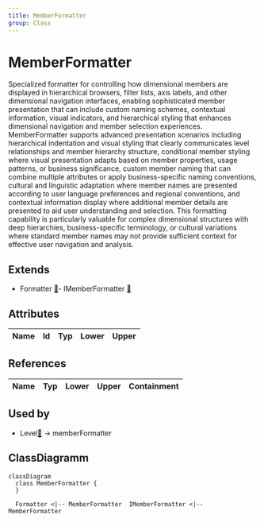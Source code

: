 ```yaml
---
title: MemberFormatter
group: Class
---
```


# MemberFormatter<a name="class-memberformatter"></a>

Specialized formatter for controlling how dimensional members are displayed in hierarchical browsers, filter lists, axis labels, and other dimensional navigation interfaces, enabling sophisticated member presentation that can include custom naming schemes, contextual information, visual indicators, and hierarchical styling that enhances dimensional navigation and member selection experiences. MemberFormatter supports advanced presentation scenarios including hierarchical indentation and visual styling that clearly communicates level relationships and member hierarchy structure, conditional member styling where visual presentation adapts based on member properties, usage patterns, or business significance, custom member naming that can combine multiple attributes or apply business-specific naming conventions, cultural and linguistic adaptation where member names are presented according to user language preferences and regional conventions, and contextual information display where additional member details are presented to aid user understanding and selection. This formatting capability is particularly valuable for complex dimensional structures with deep hierarchies, business-specific terminology, or cultural variations where standard member names may not provide sufficient context for effective user navigation and analysis.
## Extends
- Formatter [🔗](./class-Formatter)- IMemberFormatter [🔗](./class-IMemberFormatter)
## Attributes

<table>
  <thead>
    <tr>
      <th>Name</th>
      <th>Id</th>
      <th>Typ</th>
      <th>Lower</th>
      <th>Upper</th>
    </tr>
  </thead>
  <tbody>
  </tbody>
</table>

## References

<table>
  <thead>
    <tr>
      <th>Name</th>
      <th>Typ</th>
      <th>Lower</th>
      <th>Upper</th>
      <th>Containment</th>
    </tr>
  </thead>
  <tbody>
  </tbody>
</table>



## Used by

- Level[🔗](./class-Level) → memberFormatter

## ClassDiagramm

```mermaid
classDiagram
  class MemberFormatter {
  }

  Formatter <|-- MemberFormatter  IMemberFormatter <|-- MemberFormatter

```
